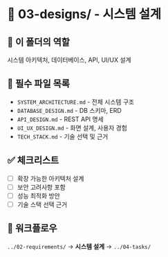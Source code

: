 # 🎨 03-designs/ - 시스템 설계

## 🎯 이 폴더의 역할
시스템 아키텍처, 데이터베이스, API, UI/UX 설계

## 📝 필수 파일 목록
- `SYSTEM_ARCHITECTURE.md` - 전체 시스템 구조
- `DATABASE_DESIGN.md` - DB 스키마, ERD
- `API_DESIGN.md` - REST API 명세
- `UI_UX_DESIGN.md` - 화면 설계, 사용자 경험
- `TECH_STACK.md` - 기술 선택 및 근거

## ✅ 체크리스트
- [ ] 확장 가능한 아키텍처 설계
- [ ] 보안 고려사항 포함
- [ ] 성능 최적화 방안
- [ ] 기술 스택 선택 근거

## 🔗 워크플로우
`../02-requirements/` → **시스템 설계** → `../04-tasks/`